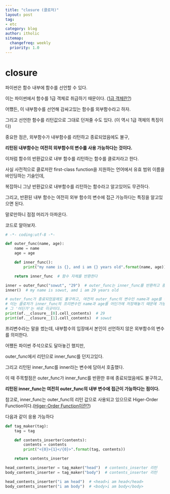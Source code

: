 ```yaml
---
title: "closure (클로저)"
layout: post
tag:
- etc
category: blog
author: itholic
sitemap:
  changefreq: weekly
  priority: 1.0
---
```


# closure

파이썬은 함수 내부에 함수를 선언할 수 있다.

이는 파이썬에서 함수를 1급 객체로 취급하기 때문이다. ([1급 객체란?](https://itholic.github.io/first-class-citizen/))

어쨌든, 이 내부함수를 선언해 감싸고있는 함수를 외부함수라고 하자.

그리고 선언한 함수를 리턴값으로 그대로 던져줄 수도 있다. (이 역시 1급 객체의 특징이다)

중요한 점은, 외부함수가 내부함수를 리턴하고 종료되었음에도 불구, 

**리턴된 내부함수는 여전히 외부함수의 변수를 사용 가능하다는 것이다.**

이처럼 함수의 반환값으로 내부 함수를 리턴하는 함수를 클로저라고 한다.

사실 사전적으로 클로저란 first-class function을 지원하는 언어에서 유효 범위 이름을 바인딩하는 기술인데, 

복잡하니 그냥 반환값으로 내부함수를 리턴하는 함수라고 알고있어도 무관하다.

그리고, 반환된 내부 함수는 여전히 외부 함수의 변수에 접근 가능하다는 특징을 알고있으면 된다.

말로만하니 점점 머리가 아파온다.

코드로 알아보자.

```python
# -*- coding:utf-8 -*-

def outer_func(name, age):
    name = name
    age = age

    def inner_func():
        print("my name is {}, and i am {} years old".format(name, age))

    return inner_func  # 함수 자체를 반환한다

inner = outer_func("sowut", "29")  # outer_func는 inner_func를 반환하고 종료됨
inner()  # my name is sowut, amd i am 29 years old

# outer_func가 종료되었음에도 불구하고, 여전히 outer_func의 변수인 name과 age를 참조한다
# 이는 클로저가 inner_func의 프리변수인 name과 age를 어딘가에 저장해놓기 때문에 가능하다
# 그 '어딘가'는 바로 이곳이다.
print(of.__closure__[0].cell_contents)  # 29
print(of.__closure__[1].cell_contents)  # sowut
```
프리변수라는 말을 썼는데, 내부함수의 입장에서 본인이 선언하지 않은 외부함수의 변수를 의미한다.

어쨌든 파이썬 주석으로도 달아놓긴 했지만,

outer_func에서 리턴으로 inner_func를 던지고있다.

그리고 리턴된 inner_func를 inner라는 변수에 담아서 호출했다.

이 때 주목할점은 outer_func가 inner_func를 반환한 후에 종료되었음에도 불구하고,

**리턴된 inner_func는 여전히 outer_func의 내부 변수에 접근이 가능하다는 점이다.**

참고로, inner_func는 outer_func의 리턴 값으로 사용되고 있으므로 Higer-Order Function이다.([Higer-Order Function이란?](https://itholic.github.io/higer-order-function/))

다음과 같이 응용 가능하다
```python
def tag_maker(tag):
    tag = tag

    def contents_inserter(contents):
        contents = contents
        print("<{0}>{1}</{0}>".format(tag, contents))

    return contents_inserter

head_contents_inserter = tag_maker("head")  # contents_inserter 리턴
body_contents_inserter = tag_maker("body")  # contents_inserter 리턴

head_contents_inserter("i am head")  # <head>i am head</head>
body_contents_inserter("i am body")  # <body>i am body</body>
```



